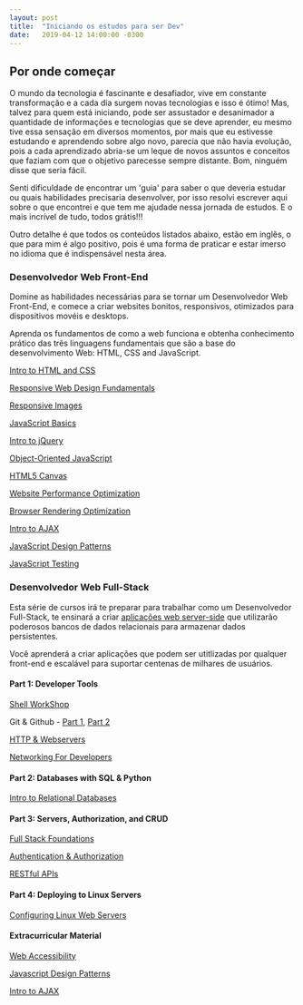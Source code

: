 ```yaml
---
layout: post
title:  "Iniciando os estudos para ser Dev"
date:   2019-04-12 14:00:00 -0300
---
```


## Por onde começar

O mundo da tecnologia é fascinante e desafiador, vive em constante transformação e a cada dia surgem novas tecnologias e isso é ótimo! Mas, talvez para quem está iniciando, pode ser assustador e desanimador a quantidade de informações e tecnologias que se deve aprender, eu mesmo tive essa sensação em diversos momentos, por mais que eu estivesse estudando e aprendendo sobre algo novo, parecia que não havia evolução, pois a cada aprendizado abria-se um leque de novos assuntos e conceitos que faziam com que o objetivo parecesse sempre distante. Bom, ninguém disse que seria fácil.

Senti dificuldade de encontrar um 'guia' para saber o que deveria estudar ou quais habilidades precisaria desenvolver, por isso resolvi escrever aqui sobre o que encontrei e que tem me ajudade nessa jornada de estudos. E o mais incrível de tudo, todos grátis!!!

Outro detalhe é que todos os conteúdos listados abaixo, estão em inglês, o que para mim é algo positivo, pois é uma forma de praticar e estar imerso no idioma que é indispensável nesta área.

### Desenvolvedor Web Front-End

Domine as habilidades necessárias para se tornar um Desenvolvedor Web Front-End, e comece a criar websites bonitos, responsivos, otimizados para dispositivos movéis e desktops.

Aprenda os fundamentos de como a web funciona e obtenha conhecimento prático das três linguagens fundamentais que são a base do desenvolvimento Web: HTML, CSS and JavaScript.

[Intro to HTML and CSS](https://www.udacity.com/course/intro-to-html-and-css--ud304)

[Responsive Web Design Fundamentals](https://www.udacity.com/course/responsive-web-design-fundamentals--ud893)

[Responsive Images](https://www.udacity.com/course/responsive-images--ud882)

[JavaScript Basics](https://www.udacity.com/course/javascript-basics--ud804)

[Intro to jQuery](https://www.udacity.com/course/intro-to-jquery--ud245)

[Object-Oriented JavaScript](https://www.udacity.com/course/object-oriented-javascript--ud015)

[HTML5 Canvas](https://www.udacity.com/course/html5-canvas--ud292)

[Website Performance Optimization](https://www.udacity.com/course/website-performance-optimization--ud884)

[Browser Rendering Optimization](https://www.udacity.com/course/browser-rendering-optimization--ud860)

[Intro to AJAX](https://www.udacity.com/course/intro-to-ajax--ud110)

[JavaScript Design Patterns](https://www.udacity.com/course/javascript-design-patterns--ud989)

[JavaScript Testing](https://www.udacity.com/course/javascript-testing--ud549)


###	Desenvolvedor Web Full-Stack

Esta série de cursos irá te preparar para trabalhar como um Desenvolvedor Full-Stack, te ensinará a criar [aplicações web server-side](https://en.wikipedia.org/wiki/Server-side_scripting) que utilizarão poderosos bancos de dados relacionais para armazenar dados persistentes.

Você aprenderá a criar aplicações que podem ser utitlizadas por qualquer front-end e escalável para suportar centenas de milhares de usuários.

#### Part 1: Developer Tools
[Shell WorkShop](https://www.udacity.com/course/shell-workshop--ud206)

Git & Github - [Part 1](https://www.udacity.com/course/how-to-use-git-and-github--ud775), [Part 2](https://www.udacity.com/course/github-collaboration--ud456)

[HTTP & Webservers](https://www.udacity.com/course/http-web-servers--ud303)

[Networking For Developers](https://www.udacity.com/course/networking-for-web-developers--ud256)


#### Part 2: Databases with SQL & Python
[Intro to Relational Databases](https://www.udacity.com/course/intro-to-relational-databases--ud197)


#### Part 3: Servers, Authorization, and CRUD
[Full Stack Foundations](https://www.udacity.com/course/full-stack-foundations--ud088)

[Authentication & Authorization](https://www.udacity.com/course/authentication-authorization-oauth--ud330)

[RESTful APIs](https://www.udacity.com/course/designing-restful-apis--ud388)


#### Part 4: Deploying to Linux Servers
[Configuring Linux Web Servers](https://www.udacity.com/course/configuring-linux-web-servers--ud299)


#### Extracurricular Material
[Web Accessibility](https://www.udacity.com/course/web-accessibility--ud891)

[Javascript Design Patterns](https://www.udacity.com/course/javascript-design-patterns--ud989)

[Intro to AJAX](https://www.udacity.com/course/intro-to-ajax--ud110)
